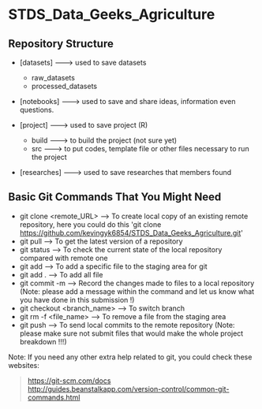 # STDS_Data_Geeks_Agriculture

## Repository Structure 

- [datasets]            ---> used to save datasets
  - raw_datasets
  - processed_datasets

- [notebooks]           ---> used to save and share ideas, information even questions.

- [project]             ---> used to save project (R)
  - build               ---> to build the project (not sure yet)
  - src                 ---> to put codes, template file or other files necessary to run the project

- [researches]          ---> used to save researches that members found 
  
  
## Basic Git Commands That You Might Need
- git clone <remote_URL>                      --> To create local copy of an existing remote repository, here you could do this 'git clone https://github.com/kevingyk6854/STDS_Data_Geeks_Agriculture.git'
- git pull                                    --> To get the latest version of a repository  
- git status                                  --> To check the current state of the local repository compared with remote one  
- git add <file or directory name>            --> To add a specific file to the staging area for git  
- git add .                                   --> To add all file  
- git commit -m <commit message in quotes>    --> Record the changes made to files to a local repository (Note: please add a message within the command and let us know what you have done in this submission !)  
- git checkout <branch_name>                  --> To switch branch  
- git rm -f <file_name>                       --> To remove a file from the staging area  
- git push                                    --> To send local commits to the remote   repository (Note: please make sure not submit files that would make the whole project breakdown !!!)  

Note: If you need any other extra help related to git, you could check these websites:  
> https://git-scm.com/docs  
> http://guides.beanstalkapp.com/version-control/common-git-commands.html  
